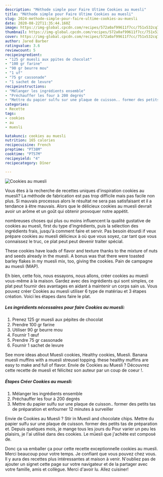 ```yaml
---
description: "Méthode simple pour Faire Ultime Cookies au muesli"
title: "Méthode simple pour Faire Ultime Cookies au muesli"
slug: 2024-methode-simple-pour-faire-ultime-cookies-au-muesli
date: 2020-08-22T11:35:44.160Z
image: https://img-global.cpcdn.com/recipes/572a0af99611f7cc/751x532cq70/cookies-au-muesli-photo-principale-de-la-recette.jpg
thumbnail: https://img-global.cpcdn.com/recipes/572a0af99611f7cc/751x532cq70/cookies-au-muesli-photo-principale-de-la-recette.jpg
cover: https://img-global.cpcdn.com/recipes/572a0af99611f7cc/751x532cq70/cookies-au-muesli-photo-principale-de-la-recette.jpg
author: Jared Barber
ratingvalue: 3.6
reviewcount: 5
recipeingredient:
- "125 gr muesli aux ppites de chocolat"
- "100 gr farine"
- "90 gr beurre mou"
- "1 uf"
- "75 gr cassonade"
- "1 sachet de levure"
recipeinstructions:
- "Mélanger les ingrédients ensemble"
- "Préchauffer les four à 200 degrés"
- "Mettre du papier sulfu sur une plaque de cuisson.. former des petits tas de préparation et enfourner 12 minutes à surveiller"
categories:
- Recette
tags:
- cookies
- au
- muesli

katakunci: cookies au muesli 
nutrition: 165 calories
recipecuisine: French
preptime: "PT38M"
cooktime: "PT57M"
recipeyield: "4"
recipecategory: Dîner

---
```



![Cookies au muesli](https://img-global.cpcdn.com/recipes/572a0af99611f7cc/751x532cq70/cookies-au-muesli-photo-principale-de-la-recette.jpg)

Vous êtes à la recherche de recettes uniques d'inspiration cookies au muesli? La méthode de fabrication est pas trop difficile mais pas facile non plus. Si mauvais processus alors le résultat ne sera pas satisfaisant et il a tendance à être mauvais. Alors que le délicieux cookies au muesli devrait avoir un arôme et un goût qui obtenir provoquer notre appétit.

nombreuses choses qui plus ou moins influencent la qualité gustative de cookies au muesli, first du type d'ingrédients, puis la sélection des ingrédients frais, jusqu'à comment faire et servir. Pas besoin étourdi if veux prépare cookies au muesli délicieux à où que vous soyez, car tant que vous connaissez le truc, ce plat peut peut devenir traiter spécial.

These cookies have loads of flavor and texture thanks to the mixture of nuts and seeds already in the muesli. A bonus was that there were toasted barley flakes in my muesli mix, too, giving the cookies. Pain de campagne au muesli (MAP).


Eh bien, cette fois, nous essayons, nous allons, créer cookies au muesli vous-même à la maison. Gardez avec des ingrédients qui sont simples, ce plat peut fournir des avantages en aidant à maintenir un corps sain us. Vous pouvez créer Cookies au muesli utiliser 6 type de matériau et 3 étapes création. Voici les étapes dans faire le plat.

<!--inarticleads1-->

##### Les ingrédients nécessaires pour faire Cookies au muesli:

1. Prenez 125 gr muesli aux pépites de chocolat
1. Prendre 100 gr farine
1. Utiliser 90 gr beurre mou
1. Fournir 1 œuf
1. Prendre 75 gr cassonade
1. Fournir 1 sachet de levure


See more ideas about Muesli cookies, Healthy cookies, Muesli. Banana muesli muffins with a muesli streusel topping. these healthy muffins are easy to make and full of flavor. Envie de Cookies au Muesli ? Découvrez cette recette de muesli et félicitez son auteur par un coup de coeur !. 

<!--inarticleads2-->

##### Étapes Créer Cookies au muesli:

1. Mélanger les ingrédients ensemble
1. Préchauffer les four à 200 degrés
1. Mettre du papier sulfu sur une plaque de cuisson.. former des petits tas de préparation et enfourner 12 minutes à surveiller


Envie de Cookies au Muesli ? Stir in Muesli and chocolate chips. Mettre du papier sulfu sur une plaque de cuisson. former des petits tas de préparation et. Depuis quelques mois, je mange tous les jours du Pour varier un peu les plaisirs, je l&#39;ai utilisé dans des cookies. Le müesli que j&#39;achète est composé de. 


Donc ça va emballer ça pour cette recette exceptionnelle cookies au muesli. Merci beaucoup pour votre temps. Je confiant que vous pouvez chez vous. Il y aura des recettes plus  intéressantes at maison à venir. N'oubliez pas de ajouter un signet cette page sur votre navigateur et de la partager avec votre famille, amis et collègue. Merci d'avoir lu. Allez cuisiner!
